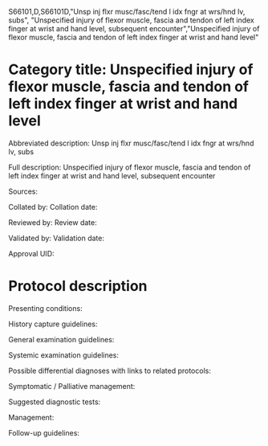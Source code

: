 S66101,D,S66101D,"Unsp inj flxr musc/fasc/tend l idx fngr at wrs/hnd lv, subs", "Unspecified injury of flexor muscle, fascia and tendon of left index finger at wrist and hand level, subsequent encounter","Unspecified injury of flexor muscle, fascia and tendon of left index finger at wrist and hand level"
# Category title: Unspecified injury of flexor muscle, fascia and tendon of left index finger at wrist and hand level

Abbreviated description: Unsp inj flxr musc/fasc/tend l idx fngr at wrs/hnd lv, subs

Full description: Unspecified injury of flexor muscle, fascia and tendon of left index finger at wrist and hand level, subsequent encounter

Sources:

Collated by:
Collation date:

Reviewed by:
Review date:

Validated by:
Validation date:

Approval UID:

# Protocol description

Presenting conditions:

History capture guidelines:

General examination guidelines:

Systemic examination guidelines:

Possible differential diagnoses with links to related protocols:

Symptomatic / Palliative management:

Suggested diagnostic tests:

Management:

Follow-up guidelines:
